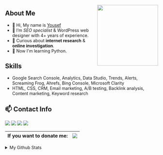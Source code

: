 <!-- Yousef Ebrahimi, SEO Specialist & Data Detective, helping you succeed through digital marketing. I provides comprehensive SEO services. -->
<a><img src="https://freesvg.org/img/simple-globe-search.png" align="right" height="200" width="200" ></a>

## About Me
- :wave: Hi, My name is [Yousef](https://yousefebrahimi.ir/)
- :briefcase: I’m *SEO specialist* & WordPress web designer with 4+ years of experience.
- :eyes: Curious about **internet research** & **online investigation**.
- :seedling: Now I'm learning Python.

## Skills
- Google Search Console, Analytics, Data Studio, Trends, Alerts, Screaming Frog, Ahrefs, Bing Console, Microsoft Clarity
- HTML, CSS, CRM, Email marketing, A/B testing, Backlink analysis, Content marketing, Keyword research

## :mailbox: Contact Info
<p align="left">  
<a href="https://twitter.com/yousefebrahimi0" target="blank"><img src="https://img.icons8.com/color/35/000000/twitter-squared.png"/></a>
<a href="https://linkedin.com/in/yousefebrahimi0" target="blank"><img src="https://img.icons8.com/color/35/000000/linkedin.png"/></a>
<a href="https://yousefebrahimi.ir/" target="blank"><img src="https://img.icons8.com/dusk/35/000000/resume.png"/></a>
<a href="mailto:yousef.ebrahimi.digital@gmail.com" target="blank"><img src="https://img.icons8.com/color/35/000000/gmail.png"/></a>
</p>


| If you want to donate me: | <a href="https://paynym.is/+latevoice776"><img src="https://img.shields.io/badge/Bitcoin-000000?style=for-the-badge&logo=bitcoin&logoColor=white"/></a> |
| ------------- | ------------- |

<details>
<summary>My Github Stats</summary>
  <p align="center">
  <a align="center"> <img src="https://komarev.com/ghpvc/?username=yousefebrahimi0&color=brightgreen" alt="yousefebrahimi0" /> </a>
    <br>
  <img align="center" src="https://github-readme-stats.vercel.app/api?username=yousefebrahimi0&&show_icons=true&title_color=e7e7e7&icon_color=878787&text_color=ffffff&bg_color=231f20" alt="Yousef Ebrahimi's Github Stats" alt="Yousef Ebrahimi's Github Status" />
    <br><br>
  <img align="center" src="https://github-profile-summary-cards.vercel.app/api/cards/profile-details?username=yousefebrahimi0&theme=monokai&&show_icons=true&title_color=e7e7e7&icon_color=878787&text_color=ffffff&bg_color=231f20" />
  </p>
</details>
